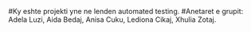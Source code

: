 #Ky eshte projekti yne ne lenden automated testing.
#Anetaret e grupit: Adela Luzi, Aida Bedaj, Anisa Cuku, Lediona Cikaj, Xhulia Zotaj.

